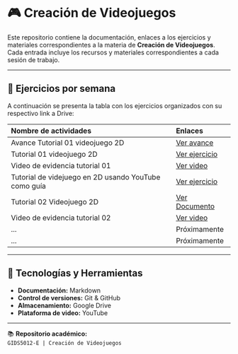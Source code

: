 # 🎮 Creación de Videojuegos

Este repositorio contiene la documentación, enlaces a los ejercicios y materiales correspondientes a la materia de **Creación de Videojuegos**.  
Cada entrada incluye los recursos y materiales correspondientes a cada sesión de trabajo.

---

## 📅 Ejercicios por semana

A continuación se presenta la tabla con los ejercicios organizados con su respectivo link a Drive:

| Nombre de actividades | Enlaces |
|:------|:--------|
| Avance Tutorial 01 videojuego 2D | [Ver avance](https://docs.google.com/document/d/1lE_o1--ypU9xKIXl7MDQ_towV8xINqYU/edit?usp=sharing&ouid=111679457598012237328&rtpof=true&sd=true) |
| Tutorial 01 videojuego 2D | [Ver ejercicio](https://drive.google.com/file/d/1AXFDXlzCRhtKPBxqvPNbSUm87nkoMaxF/view?usp=sharing) |
| Video de evidencia tutorial 01 | [Ver video](https://drive.google.com/file/d/1--1CaGnl0aAo9Rz3Y1XrA8KBNkU229Ub/view?usp=sharing) |
| Tutorial de videjuego en 2D usando YouTube como guía | [Ver ejercicio](https://drive.google.com/drive/folders/1WpfODu8CRNjJmktMPr5MFDBodRbOs6B6?usp=sharing) |
| Tutorial 02 Videojuego 2D | [Ver Documento](https://drive.google.com/file/d/1CkXBquRPZZcNu5IfcAr6NYLVaBHzvJxK/view?usp=sharing) |
| Video de evidencia tutorial 02 | [Ver video](https://drive.google.com/file/d/1rwR7B5HohSarLru7Qvfr4PEAqoITJnnj/view?usp=sharing) |
| ... | Próximamente |
| ... | Próximamente |

---

## 🧰 Tecnologías y Herramientas

- **Documentación:** Markdown  
- **Control de versiones:** Git & GitHub  
- **Almacenamiento:** Google Drive  
- **Plataforma de video:** YouTube  

---

📚 **Repositorio académico:**  
`GIDS5012-E | Creación de Videojuegos`
